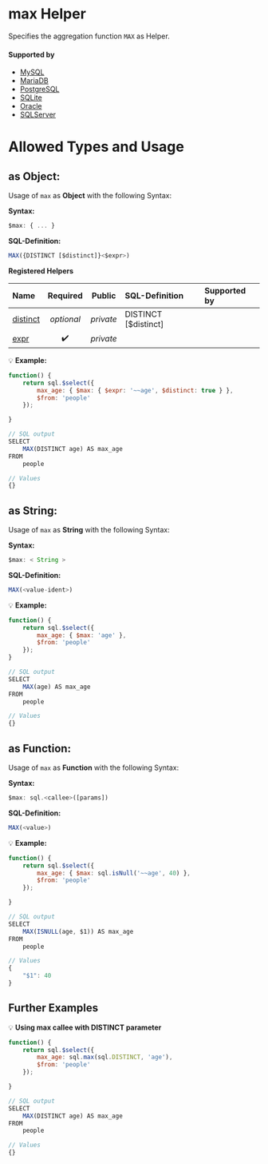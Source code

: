 # max Helper
Specifies the aggregation function `MAX` as Helper.

#### Supported by
- [MySQL](https://dev.mysql.com/doc/refman/5.7/en/group-by-functions.html#function_max)
- [MariaDB](https://mariadb.com/kb/en/library/max/)
- [PostgreSQL](https://www.postgresql.org/docs/9.5/static/functions-aggregate.html)
- [SQLite](https://sqlite.org/lang_aggfunc.html#max)
- [Oracle](https://docs.oracle.com/cd/B19306_01/server.102/b14200/functions087.htm)
- [SQLServer](https://docs.microsoft.com/en-US/sql/t-sql/functions/max-transact-sql)

# Allowed Types and Usage

## as Object:

Usage of `max` as **Object** with the following Syntax:

**Syntax:**

```javascript
$max: { ... }
```

**SQL-Definition:**
```javascript
MAX({DISTINCT [$distinct]}<$expr>)
```

**Registered Helpers**

Name|Required|Public|SQL-Definition|Supported by
:---|:------:|:----:|:-------------|:-----------
[distinct](./private/distinct/)|*optional*|*private*|DISTINCT  [$distinct]|
[expr](./private/expr/)|:heavy_check_mark:|*private*||

:bulb: **Example:**
```javascript
function() {
    return sql.$select({
        max_age: { $max: { $expr: '~~age', $distinct: true } },
        $from: 'people'
    });

}

// SQL output
SELECT
    MAX(DISTINCT age) AS max_age
FROM
    people

// Values
{}
```

## as String:

Usage of `max` as **String** with the following Syntax:

**Syntax:**

```javascript
$max: < String >
```

**SQL-Definition:**
```javascript
MAX(<value-ident>)
```

:bulb: **Example:**
```javascript
function() {
    return sql.$select({
        max_age: { $max: 'age' },
        $from: 'people'
    });
}

// SQL output
SELECT
    MAX(age) AS max_age
FROM
    people

// Values
{}
```

## as Function:

Usage of `max` as **Function** with the following Syntax:

**Syntax:**

```javascript
$max: sql.<callee>([params])
```

**SQL-Definition:**
```javascript
MAX(<value>)
```

:bulb: **Example:**
```javascript
function() {
    return sql.$select({
        max_age: { $max: sql.isNull('~~age', 40) },
        $from: 'people'
    });

}

// SQL output
SELECT
    MAX(ISNULL(age, $1)) AS max_age
FROM
    people

// Values
{
    "$1": 40
}
```

## Further Examples

:bulb: **Using max callee with DISTINCT parameter**
```javascript
function() {
    return sql.$select({
        max_age: sql.max(sql.DISTINCT, 'age'),
        $from: 'people'
    });

}

// SQL output
SELECT
    MAX(DISTINCT age) AS max_age
FROM
    people

// Values
{}
```

